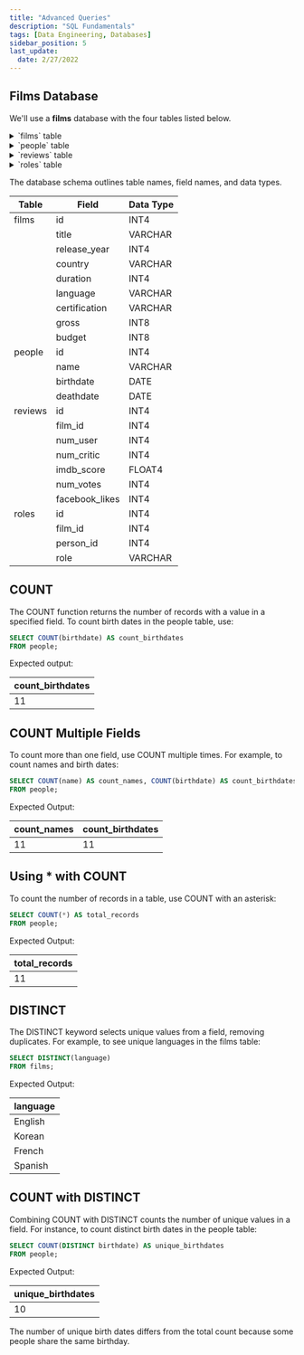 ```yaml
---
title: "Advanced Queries"
description: "SQL Fundamentals"
tags: [Data Engineering, Databases]
sidebar_position: 5
last_update:
  date: 2/27/2022
---
```



## Films Database

We'll use a **films** database with the four tables listed below. 

<details><summary>`films` table</summary>

| id | title        | release_year | country     | duration | language | certification | gross      | budget     |
|----|--------------|--------------|-------------|----------|----------|---------------|------------|------------|
| 1  | Inception    | 2010         | USA         | 148      | English  | PG-13         | 829895144  | 160000000  |
| 2  | Parasite     | 2019         | South Korea | 132      | Korean   | R             | 257590152  | 11400000   |
| 3  | The Godfather| 1972         | USA         | 175      | English  | R             | 246120986  | 6000000    |
| 4  | Amélie       | 2001         | France      | 122      | French   | R             | 174200000  | 10000000   |
| 5  | Coco         | 2017         | USA         | 105      | Spanish  | PG            | 807082196  | 175000000  |


</details>



<details><summary>`people` table</summary>

    | id | name              | birthdate  | deathdate  |
    |----|-------------------|------------|------------|
    | 1  | Leonardo DiCaprio | 1974-11-11 | NULL       |
    | 2  | Bong Joon-ho      | 1969-09-14 | NULL       |
    | 3  | Marlon Brando     | 1924-04-03 | 2004-07-01 |
    | 4  | Hayao Miyazaki    | 1941-01-05 | NULL       |
    | 5  | Christopher Nolan | 1970-07-30 | NULL       |
    | 6  | Tom Hardy         | 1977-09-14 | NULL       |
    | 7  | Quentin Tarantino | 1963-03-27 | NULL       |
    | 8  | Sofia Coppola     | 1971-05-14 | NULL       |
    | 9  | Natalie Portman   | 1981-06-09 | NULL       |
    | 10 | Ridley Scott      | 1937-11-30 | NULL       |
    | 11 | Emma Watson       | 1990-04-15 | NULL       |

</details>



<details><summary>`reviews` table</summary>

    | id | film_id | num_user | num_critic | imdb_score | num_votes | facebook_likes |
    |----|---------|----------|------------|------------|-----------|----------------|
    | 1  | 1       | 10000    | 250        | 8.8        | 2050000   | 1500000        |
    | 2  | 2       | 8500     | 300        | 8.6        | 600000    | 1200000        |
    | 3  | 3       | 7500     | 150        | 9.2        | 1600000   | 900000         |
    | 4  | 4       | 9000     | 200        | 8.6        | 650000    | 800000         |
    | 5  | 5       | 9500     | 275        | 8.6        | 1500000   | 1000000        |
    | 6  | 1       | 11000    | 260        | 9.0        | 2100000   | 1550000        |
    | 7  | 2       | 8700     | 310        | 8.7        | 620000    | 1250000        |
    | 8  | 3       | 7600     | 160        | 9.3        | 1650000   | 950000         |

</details>



<details><summary>`roles` table</summary>

    | id | film_id | person_id | role        |
    |----|---------|-----------|-------------|
    | 1  | 1       | 1         | Actor       |
    | 2  | 2       | 2         | Director    |
    | 3  | 3       | 3         | Actor       |
    | 4  | 4       | 4         | Director    |
    | 5  | 5       | 5         | Director    |
    | 6  | 1       | 6         | Actor       |
    | 7  | 2       | 7         | Director    |
    | 8  | 3       | 8         | Actor       |
    | 9  | 4       | 9         | Director    |
    | 10 | 5       | 10        | Director    |
    | 11 | 1       | 11        | Actor       |
    | 12 | 2       | 1         | Actor       |
    | 13 | 3       | 2         | Director    |
    | 14 | 4       | 3         | Actor       |
    | 15 | 5       | 4         | Director    |
    | 16 | 1       | 5         | Actor       |

</details>


The database schema outlines table names, field names, and data types.

| Table   | Field         | Data Type |
|---------|---------------|-----------|
| films   | id            | INT4      |
|         | title         | VARCHAR   |
|         | release_year  | INT4      |
|         | country       | VARCHAR   |
|         | duration      | INT4      |
|         | language      | VARCHAR   |
|         | certification | VARCHAR   |
|         | gross         | INT8      |
|         | budget        | INT8      |
| people  | id            | INT4      |
|         | name          | VARCHAR   |
|         | birthdate     | DATE      |
|         | deathdate     | DATE      |
| reviews | id            | INT4      |
|         | film_id       | INT4      |
|         | num_user      | INT4      |
|         | num_critic    | INT4      |
|         | imdb_score    | FLOAT4    |
|         | num_votes     | INT4      |
|         | facebook_likes| INT4      |
| roles   | id            | INT4      |
|         | film_id       | INT4      |
|         | person_id     | INT4      |
|         | role          | VARCHAR   |

## COUNT 

The COUNT function returns the number of records with a value in a specified field. To count birth dates in the people table, use:

```sql
SELECT COUNT(birthdate) AS count_birthdates
FROM people;
```

Expected output:

| count_birthdates |
|------------------|
| 11               |

## COUNT Multiple Fields

To count more than one field, use COUNT multiple times. For example, to count names and birth dates:

```sql
SELECT COUNT(name) AS count_names, COUNT(birthdate) AS count_birthdates
FROM people;
```

Expected Output:

| count_names | count_birthdates |
|-------------|------------------|
| 11          | 11               |

## Using * with COUNT 

To count the number of records in a table, use COUNT with an asterisk:

```sql
SELECT COUNT(*) AS total_records
FROM people;
```

Expected Output:

| total_records |
|---------------|
| 11            |

## DISTINCT

The DISTINCT keyword selects unique values from a field, removing duplicates. For example, to see unique languages in the films table:

```sql
SELECT DISTINCT(language)
FROM films;
```

Expected Output:

| language |
|----------|
| English  |
| Korean   |
| French   |
| Spanish  |

## COUNT with DISTINCT

Combining COUNT with DISTINCT counts the number of unique values in a field. For instance, to count distinct birth dates in the people table:

```sql
SELECT COUNT(DISTINCT birthdate) AS unique_birthdates
FROM people;
```

Expected Output:

| unique_birthdates |
|-------------------|
| 10                |


The number of unique birth dates differs from the total count because some people share the same birthday.